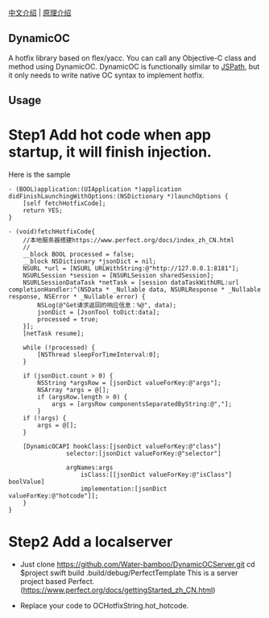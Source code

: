 [中文介绍](https://github.com/dKingbin/DynamicOC/blob/master/README-chs.md) | [原理介绍](https://github.com/dKingbin/DynamicOC/blob/master/principle_chs.md)

## DynamicOC
A hotfix library based on flex/yacc. You can call any Objective-C class and method using DynamicOC.
DynamicOC is functionally similar to [JSPath](https://github.com/bang590/JSPatch), but it only needs to write native OC syntax to implement hotfix.

## Usage
# Step1 Add hot code when app startup, it will finish injection.

Here is the sample
```
- (BOOL)application:(UIApplication *)application didFinishLaunchingWithOptions:(NSDictionary *)launchOptions {    
    [self fetchHotfixCode];    
    return YES;
}

- (void)fetchHotfixCode{    
    //本地服务器搭建https://www.perfect.org/docs/index_zh_CN.html    
    //    
    __block BOOL processed = false;   
    __block NSDictionary *jsonDict = nil;    
    NSURL *url = [NSURL URLWithString:@"http://127.0.0.1:8181"];    
    NSURLSession *session = [NSURLSession sharedSession];    
    NSURLSessionDataTask *netTask = [session dataTaskWithURL:url completionHandler:^(NSData * _Nullable data, NSURLResponse * _Nullable response, NSError * _Nullable error) {        
        NSLog(@"Get请求返回的响应信息：%@", data);        
        jsonDict = [JsonTool toDict:data];        
        processed = true;    
    }];    
    [netTask resume];
    
    while (!processed) {        
        [NSThread sleepForTimeInterval:0];    
    }    
    
    if (jsonDict.count > 0) {        
        NSString *argsRow = [jsonDict valueForKey:@"args"];        
        NSArray *args = @[];        
        if (argsRow.length > 0) {            
            args = [argsRow componentsSeparatedByString:@","];        
        }        
    if (!args) {            
        args = @[];        
    }                
    
    [DynamicOCAPI hookClass:[jsonDict valueForKey:@"class"] 
                selector:[jsonDict valueForKey:@"selector"]              
                argNames:args                   
                    isClass:[[jsonDict valueForKey:@"isClass"] boolValue]        
                    implementation:[jsonDict valueForKey:@"hotcode"]];    
    }
}
```

# Step2 Add a localserver

* Just clone https://github.com/Water-bamboo/DynamicOCServer.git
cd $project
swift build
.build/debug/PerfectTemplate
 This is a server project based Perfect.(https://www.perfect.org/docs/gettingStarted_zh_CN.html)

* Replace your code to OCHotfixString.hot_hotcode.
